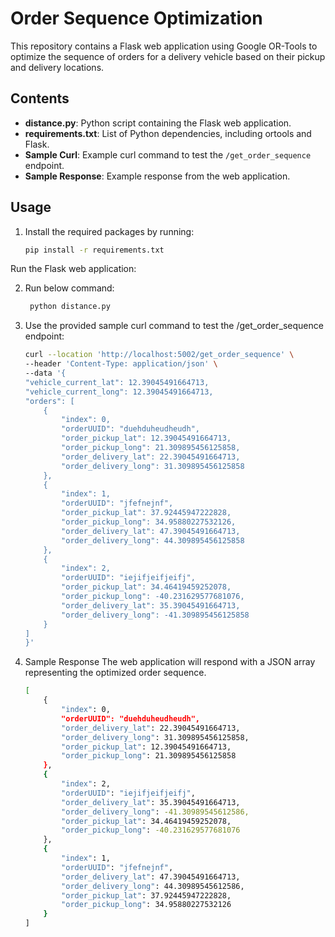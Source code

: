 # Order Sequence Optimization

This repository contains a Flask web application using Google OR-Tools to optimize the sequence of orders for a delivery vehicle based on their pickup and delivery locations.

## Contents

- **distance.py**: Python script containing the Flask web application.
- **requirements.txt**: List of Python dependencies, including ortools and Flask.
- **Sample Curl**: Example curl command to test the `/get_order_sequence` endpoint.
- **Sample Response**: Example response from the web application.

## Usage

1. Install the required packages by running:

   ```bash
   pip install -r requirements.txt
Run the Flask web application:

2. Run below command:
   ```bash
    python distance.py

3. Use the provided sample curl command to test the /get_order_sequence endpoint:

    ```bash   
    curl --location 'http://localhost:5002/get_order_sequence' \
    --header 'Content-Type: application/json' \
    --data '{
    "vehicle_current_lat": 12.39045491664713,
    "vehicle_current_long": 12.39045491664713,
    "orders": [
        {
            "index": 0,
            "orderUUID": "duehduheudheudh",
            "order_pickup_lat": 12.39045491664713,
            "order_pickup_long": 21.309895456125858,
            "order_delivery_lat": 22.39045491664713,
            "order_delivery_long": 31.309895456125858
        },
        {
            "index": 1,
            "orderUUID": "jfefnejnf",
            "order_pickup_lat": 37.92445947222828,
            "order_pickup_long": 34.95880227532126,
            "order_delivery_lat": 47.39045491664713,
            "order_delivery_long": 44.309895456125858
        },
        {
            "index": 2,
            "orderUUID": "iejifjeifjeifj",
            "order_pickup_lat": 34.46419459252078,
            "order_pickup_long": -40.231629577681076,
            "order_delivery_lat": 35.39045491664713,
            "order_delivery_long": -41.309895456125858
        }
    ]
    }'

4. Sample Response
The web application will respond with a JSON array representing the optimized order sequence.
    ```bash   
    [
        {
            "index": 0,
            "orderUUID": "duehduheudheudh",
            "order_delivery_lat": 22.39045491664713,
            "order_delivery_long": 31.309895456125858,
            "order_pickup_lat": 12.39045491664713,
            "order_pickup_long": 21.309895456125858
        },
        {
            "index": 2,
            "orderUUID": "iejifjeifjeifj",
            "order_delivery_lat": 35.39045491664713,
            "order_delivery_long": -41.30989545612586,
            "order_pickup_lat": 34.46419459252078,
            "order_pickup_long": -40.231629577681076
        },
        {
            "index": 1,
            "orderUUID": "jfefnejnf",
            "order_delivery_lat": 47.39045491664713,
            "order_delivery_long": 44.30989545612586,
            "order_pickup_lat": 37.92445947222828,
            "order_pickup_long": 34.95880227532126
        }
    ]


